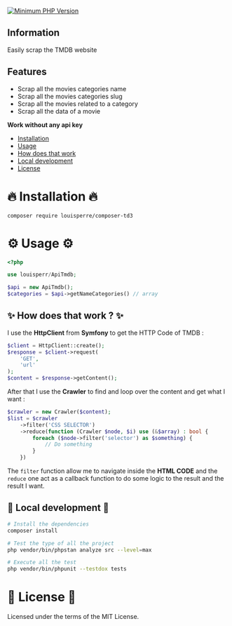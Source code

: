 [![Minimum PHP Version](https://img.shields.io/badge/%3E%3D%208.0-black?logo=php&label=PHP)](https://packagist.org/packages/louisperre/composer-td3)
## Information
Easily scrap the TMDB website

## Features
- Scrap all the movies categories name
- Scrap all the movies categories slug
- Scrap all the movies related to a category
- Scrap all the data of a movie

**Work without any api key**

- [Installation](#-installation-)
- [Usage](#usage)
- [How does that work](#-usage-)
- [Local development](#-local-development-)
- [License](#-license-)

# 🔥 Installation 🔥
```
composer require louisperre/composer-td3
```

# ⚙️ Usage ⚙️
```php
<?php

use louisperr/ApiTmdb;

$api = new ApiTmdb();
$categories = $api->getNameCategories() // array
```

## ✨ How does that work ? ✨
I use the **HttpClient** from **Symfony** to get the HTTP Code of TMDB :
```php
$client = HttpClient::create();
$response = $client->request(
    'GET',
    'url'    
);
$content = $response->getContent();
```
After that I use the **Crawler** to find and loop over the content and get what I want :
```php
$crawler = new Crawler($content);
$list = $crawler
    ->filter('CSS SELECTOR')
    ->reduce(function (Crawler $node, $i) use (&$array) : bool {
        foreach ($node->filter('selector') as $something) {
            // Do something
        }
    })
```
The `filter` function allow me to navigate inside the **HTML CODE** and the `reduce` one act as a callback function to do some logic to the result and the result I want.

## 🔧 Local development 🔧

```bash
# Install the dependencies
composer install
```

```bash
# Test the type of all the project
php vendor/bin/phpstan analyze src --level=max
```

```bash
# Execute all the test
php vendor/bin/phpunit --testdox tests
```


# 📝 License 📝

Licensed under the terms of the MIT License.
